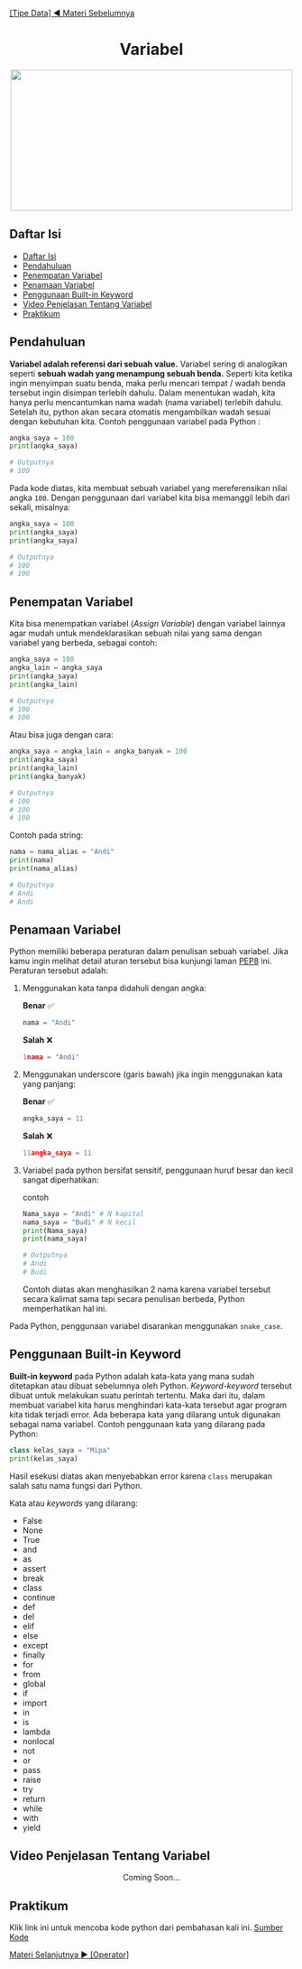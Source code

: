<a href="../02-Tipe-Data">[Tipe Data] ◀ Materi Sebelumnya</a>

<center>

# Variabel
  <p align="center">
  <img src="https://d33wubrfki0l68.cloudfront.net/51b7465eb51f254f7eafb423d312f3c1dc644d00/3d9f2/assets/images/python-variables.svg" width=500 height=250> <br>
  </p">
</center>
    
      
<a id="1"><h2>Daftar Isi</h2></a>

- [Daftar Isi](#1)
- [Pendahuluan](#2)
- [Penempatan Variabel](#3)
- [Penamaan Variabel](#4)
- [Penggunaan Built-in Keyword](#5)
- [Video Penjelasan Tentang Variabel](#6)
- [Praktikum](#7)


<a id="2"><h2>Pendahuluan</h2></a>

**Variabel adalah referensi dari sebuah value.** Variabel sering di analogikan seperti **sebuah wadah yang menampung sebuah benda.** Seperti kita ketika ingin menyimpan suatu benda, maka perlu mencari tempat / wadah benda tersebut ingin disimpan terlebih dahulu. Dalam menentukan wadah, kita hanya perlu mencantumkan nama wadah (nama variabel) terlebih dahulu. Setelah itu, python akan secara otomatis mengambilkan wadah sesuai dengan kebutuhan kita. Contoh penggunaan variabel pada Python :

```python
angka_saya = 100
print(angka_saya)

# Outputnya
# 100
```

Pada kode diatas, kita membuat sebuah variabel yang mereferensikan nilai angka `100`. Dengan penggunaan dari variabel kita bisa memanggil lebih dari sekali, misalnya:

```python
angka_saya = 100
print(angka_saya)
print(angka_saya)

# Outputnya
# 100
# 100
```
  
  
<a id="3"><h2>Penempatan Variabel</h2></a>

Kita bisa menempatkan variabel (_Assign Variable_) dengan variabel lainnya agar mudah untuk mendeklarasikan sebuah nilai yang sama dengan variabel yang berbeda, sebagai contoh:

```python
angka_saya = 100
angka_lain = angka_saya
print(angka_saya)
print(angka_lain)

# Outputnya
# 100
# 100
```

Atau bisa juga dengan cara:
  
```python
angka_saya = angka_lain = angka_banyak = 100
print(angka_saya)
print(angka_lain)
print(angka_banyak)

# Outputnya
# 100
# 100
# 100
```
  
Contoh pada string:

```python
nama = nama_alias = "Andi"
print(nama)
print(nama_alias)

# Outputnya
# Andi
# Andi
```
  
  
<a id="4"><h2>Penamaan Variabel</h2></a>

Python memiliki beberapa peraturan dalam penulisan sebuah variabel. Jika kamu ingin melihat detail aturan tersebut bisa kunjungi laman [PEP8](https://peps.python.org/pep-0008/#type-variable-names) ini. Peraturan tersebut adalah:

    
1. Menggunakan kata tanpa didahuli dengan angka:

   **Benar** ✅

   ```python
   nama = "Andi"
   ```

   **Salah** ❌

   ```python
   1nama = "Andi"
   ```
    
     
2. Menggunakan underscore (garis bawah) jika ingin menggunakan kata yang panjang:

   **Benar** ✅

   ```python
   angka_saya = 11
   ```

   **Salah** ❌

   ```python
   11angka_saya = 11
   ```
    
     
3. Variabel pada python bersifat sensitif, penggunaan huruf besar dan kecil sangat diperhatikan:

   contoh

   ```python
   Nama_saya = "Andi" # N kapital
   nama_saya = "Budi" # N kecil
   print(Nama_saya)
   print(nama_saya)

   # Outputnya
   # Andi
   # Budi
   ```

   Contoh diatas akan menghasilkan 2 nama karena variabel tersebut secara kalimat sama tapi secara penulisan berbeda, Python memperhatikan hal ini.

Pada Python, penggunaan variabel disarankan menggunakan `snake_case`.

    
<a id="5"><h2>Penggunaan Built-in Keyword</h2></a>

**Built-in keyword** pada Python adalah kata-kata yang mana sudah ditetapkan atau dibuat sebelumnya oleh Python. _Keyword-keyword_ tersebut dibuat untuk melakukan suatu perintah tertentu. Maka dari itu, dalam membuat variabel kita harus menghindari kata-kata tersebut agar program kita tidak terjadi error. Ada beberapa kata yang dilarang untuk digunakan sebagai nama variabel. Contoh penggunaan kata yang dilarang pada Python:

```python
class kelas_saya = "Mipa"
print(kelas_saya)
```
  
Hasil esekusi diatas akan menyebabkan error karena `class` merupakan salah satu nama fungsi dari Python.

Kata atau _keywords_ yang dilarang:

- False
- None
- True
- and
- as
- assert
- break
- class
- continue
- def
- del
- elif
- else
- except
- finally
- for
- from
- global
- if
- import
- in
- is
- lambda
- nonlocal
- not
- or
- pass
- raise
- try
- return
- while
- with
- yield
  
  
<a id="6"><h2>Video Penjelasan Tentang Variabel</h2></a>

<center>
  Coming Soon...
</center>

  
<a id="7"><h2>Praktikum</h2></a>

Klik link ini untuk mencoba kode python dari pembahasan kali ini. [Sumber Kode](../03-Variabel/variable.py)

<a href="../04-Operator"> Materi Selanjutnya ▶ [Operator]</a>
